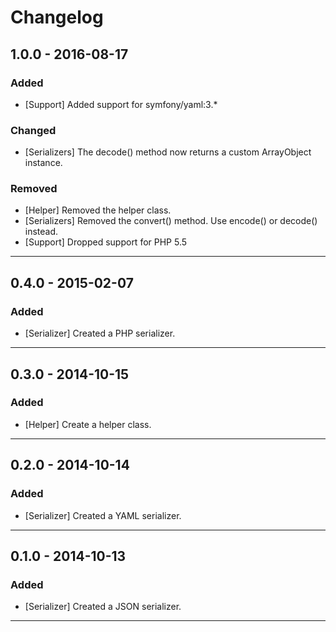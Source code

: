 Changelog
=========

## 1.0.0 - 2016-08-17

### Added

* [Support] Added support for symfony/yaml:3.*

### Changed

* [Serializers] The decode() method now returns a custom ArrayObject instance.

### Removed

* [Helper] Removed the helper class.
* [Serializers] Removed the convert() method. Use encode() or decode() instead.
* [Support] Dropped support for PHP 5.5

--------

## 0.4.0 - 2015-02-07

### Added

* [Serializer] Created a PHP serializer.

--------

## 0.3.0 - 2014-10-15

### Added

* [Helper] Create a helper class.

--------

## 0.2.0 - 2014-10-14

### Added

* [Serializer] Created a YAML serializer.

--------

## 0.1.0 - 2014-10-13

### Added

* [Serializer] Created a JSON serializer.

--------
